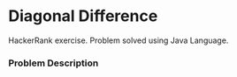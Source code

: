 # Diagonal Difference
HackerRank exercise. 
Problem solved using Java Language.

### Problem Description
